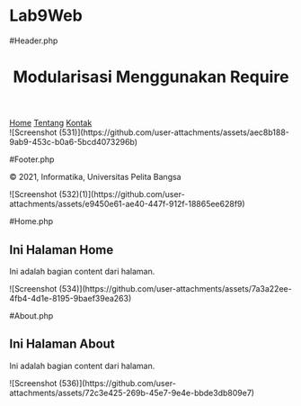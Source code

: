 # Lab9Web

#Header.php

<!DOCTYPE html>
<html lang="en">
<head>
<meta charset="UTF-8">
<title>Contoh Modularisasi</title>
<link href="style.css" rel="stylesheet" type="text/stylesheet"
media="screen" />
</head>
<body>
<div class="container">
<header>
<h1>Modularisasi Menggunakan Require</h1>
</header>
<nav>
<a href="home.php">Home</a>
<a href="about.php">Tentang</a>
<a href="kontak.php">Kontak</a>
</nav>
![Screenshot (531)](https://github.com/user-attachments/assets/aec8b188-9ab9-453c-b0a6-5bcd4073296b)

#Footer.php

<footer>
<p>&copy; 2021, Informatika, Universitas Pelita Bangsa</p>
</footer>
</div>
</body>
</html>
<?php require('header.php'); ?>
<div class="content">
![Screenshot (532)(1)](https://github.com/user-attachments/assets/e9450e61-ae40-447f-912f-18865ee628f9)

#Home.php

<?php require('header.php'); ?>
<div class="content">
<h2>Ini Halaman Home</h2>
<p>Ini adalah bagian content dari halaman.</p>
</div>
<?php require('footer.php'); ?>
![Screenshot (534)](https://github.com/user-attachments/assets/7a3a22ee-4fb4-4d1e-8195-9baef39ea263)

#About.php

<?php require('header.php'); ?>
<div class="content">
<h2>Ini Halaman About</h2>
<p>Ini adalah bagian content dari halaman.</p>
</div>
<?php require('footer.php'); ?>
![Screenshot (536)](https://github.com/user-attachments/assets/72c3e425-269b-45e7-9e4e-bbde3db809e7)




